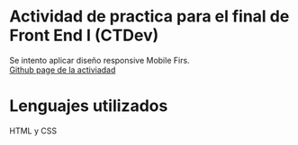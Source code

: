 # Actividad de practica para el final de Front End I (CTDev)

 Se intento aplicar diseño responsive Mobile Firs.
<br><a href="https://viessel.github.io/simulacroFinal/" target="_blank">Github page de la activiadad</a>

# Lenguajes utilizados

HTML y CSS
